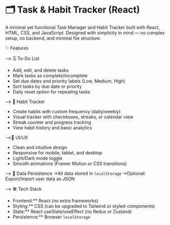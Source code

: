 # 🗂️ Task & Habit Tracker (React)

A minimal yet functional Task Manager and Habit Tracker built with React, HTML, CSS, and JavaScript. Designed with simplicity in mind — no complex setup, no backend, and minimal file structure.

✨ Features

--> 🗒️ To-Do List
- Add, edit, and delete tasks
- Mark tasks as complete/incomplete
- Set due dates and priority labels (Low, Medium, High)
- Sort tasks by due date or priority
- Daily reset option for repeating tasks

--> 📆 Habit Tracker
- Create habits with custom frequency (daily/weekly)
- Visual tracker with checkboxes, streaks, or calendar view
- Streak counter and progress tracking
- View habit history and basic analytics

-->🎨 UI/UX
- Clean and intuitive design
- Responsive for mobile, tablet, and desktop
- Light/Dark mode toggle
- Smooth animations (Framer Motion or CSS transitions)

--> 💾 Data Persistence
->All data stored in `localStorage`
->Optional: Export/Import user data as JSON

--> 🛠️ Tech Stack

- Frontend:** React (no extra frameworks)
- Styling:** CSS (can be upgraded to Tailwind or styled-components)
- State:** React useState/useEffect (no Redux or Zustand)
- Persistence:** Browser `localStorage`


